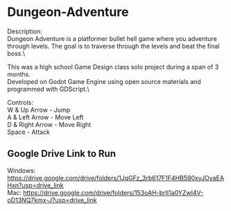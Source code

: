# Dungeon-Adventure
Description:\
Dungeon Adventure is a platformer bullet hell game where you
adventure through levels. The goal is to traverse through the levels and beat the
final boss.\

This was a high school Game Design class solo project during a span of 3 months.\
Developed on Godot Game Engine using open source materials and programmed with GDScript.\

Controls:\
W & Up Arrow - Jump\
A & Left Arrow - Move Left\
D & Right Arrow - Move Right\
Space - Attack

## Google Drive Link to Run

Windows: https://drive.google.com/drive/folders/1JqGFz_3rb617F1F4HB590xyJOvaEAHxn?usp=drive_link \
Mac: https://drive.google.com/drive/folders/153oAH-brII1a0YZwI4V-oD13NQ7kmx-J?usp=drive_link

